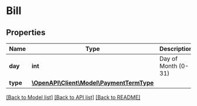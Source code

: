 # Bill

## Properties
Name | Type | Description | Notes
------------ | ------------- | ------------- | -------------
**day** | **int** | Day of Month (0-31) | [optional] 
**type** | [**\OpenAPI\Client\Model\PaymentTermType**](PaymentTermType.md) |  | [optional] 

[[Back to Model list]](../README.md#documentation-for-models) [[Back to API list]](../README.md#documentation-for-api-endpoints) [[Back to README]](../README.md)


